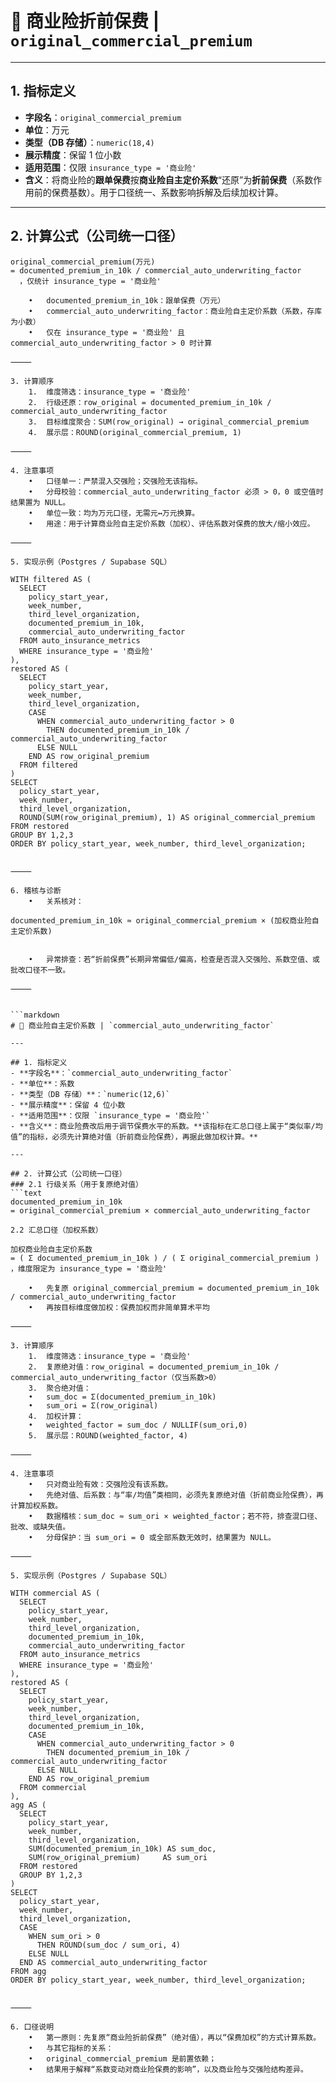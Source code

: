 # 📌 商业险折前保费 | `original_commercial_premium`

---

## 1. 指标定义
- **字段名**：`original_commercial_premium`
- **单位**：万元
- **类型（DB 存储）**：`numeric(18,4)`
- **展示精度**：保留 1 位小数
- **适用范围**：仅限 `insurance_type = '商业险'`
- **含义**：将商业险的**跟单保费**按**商业险自主定价系数**“还原”为**折前保费**（系数作用前的保费基数）。用于口径统一、系数影响拆解及后续加权计算。

---

## 2. 计算公式（公司统一口径）
```text
original_commercial_premium(万元)
= documented_premium_in_10k / commercial_auto_underwriting_factor
  ，仅统计 insurance_type = '商业险'

	•	documented_premium_in_10k：跟单保费（万元）
	•	commercial_auto_underwriting_factor：商业险自主定价系数（系数，存库为小数）
	•	仅在 insurance_type = '商业险' 且 commercial_auto_underwriting_factor > 0 时计算

⸻

3. 计算顺序
	1.	维度筛选：insurance_type = '商业险'
	2.	行级还原：row_original = documented_premium_in_10k / commercial_auto_underwriting_factor
	3.	目标维度聚合：SUM(row_original) → original_commercial_premium
	4.	展示层：ROUND(original_commercial_premium, 1)

⸻

4. 注意事项
	•	口径单一：严禁混入交强险；交强险无该指标。
	•	分母校验：commercial_auto_underwriting_factor 必须 > 0，0 或空值时结果置为 NULL。
	•	单位一致：均为万元口径，无需元↔万元换算。
	•	用途：用于计算商业险自主定价系数（加权）、评估系数对保费的放大/缩小效应。

⸻

5. 实现示例（Postgres / Supabase SQL）

WITH filtered AS (
  SELECT
    policy_start_year,
    week_number,
    third_level_organization,
    documented_premium_in_10k,
    commercial_auto_underwriting_factor
  FROM auto_insurance_metrics
  WHERE insurance_type = '商业险'
),
restored AS (
  SELECT
    policy_start_year,
    week_number,
    third_level_organization,
    CASE
      WHEN commercial_auto_underwriting_factor > 0
        THEN documented_premium_in_10k / commercial_auto_underwriting_factor
      ELSE NULL
    END AS row_original_premium
  FROM filtered
)
SELECT
  policy_start_year,
  week_number,
  third_level_organization,
  ROUND(SUM(row_original_premium), 1) AS original_commercial_premium
FROM restored
GROUP BY 1,2,3
ORDER BY policy_start_year, week_number, third_level_organization;


⸻

6. 稽核与诊断
	•	关系核对：

documented_premium_in_10k ≈ original_commercial_premium × (加权商业险自主定价系数)


	•	异常排查：若“折前保费”长期异常偏低/偏高，检查是否混入交强险、系数空值、或批改口径不一致。

⸻


```markdown
# 📌 商业险自主定价系数 | `commercial_auto_underwriting_factor`

---

## 1. 指标定义
- **字段名**：`commercial_auto_underwriting_factor`
- **单位**：系数
- **类型（DB 存储）**：`numeric(12,6)`
- **展示精度**：保留 4 位小数
- **适用范围**：仅限 `insurance_type = '商业险'`
- **含义**：商业险费改后用于调节保费水平的系数。**该指标在汇总口径上属于“类似率/均值”的指标，必须先计算绝对值（折前商业险保费），再据此做加权计算。**

---

## 2. 计算公式（公司统一口径）
### 2.1 行级关系（用于复原绝对值）
```text
documented_premium_in_10k
= original_commercial_premium × commercial_auto_underwriting_factor

2.2 汇总口径（加权系数）

加权商业险自主定价系数
= ( Σ documented_premium_in_10k ) / ( Σ original_commercial_premium )
，维度限定为 insurance_type = '商业险'

	•	先复原 original_commercial_premium = documented_premium_in_10k / commercial_auto_underwriting_factor
	•	再按目标维度做加权：保费加权而非简单算术平均

⸻

3. 计算顺序
	1.	维度筛选：insurance_type = '商业险'
	2.	复原绝对值：row_original = documented_premium_in_10k / commercial_auto_underwriting_factor（仅当系数>0）
	3.	聚合绝对值：
	•	sum_doc = Σ(documented_premium_in_10k)
	•	sum_ori = Σ(row_original)
	4.	加权计算：
	•	weighted_factor = sum_doc / NULLIF(sum_ori,0)
	5.	展示层：ROUND(weighted_factor, 4)

⸻

4. 注意事项
	•	只对商业险有效：交强险没有该系数。
	•	先绝对值、后系数：与“率/均值”类相同，必须先复原绝对值（折前商业险保费），再计算加权系数。
	•	数据稽核：sum_doc ≈ sum_ori × weighted_factor；若不符，排查混口径、批改、或缺失值。
	•	分母保护：当 sum_ori = 0 或全部系数无效时，结果置为 NULL。

⸻

5. 实现示例（Postgres / Supabase SQL）

WITH commercial AS (
  SELECT
    policy_start_year,
    week_number,
    third_level_organization,
    documented_premium_in_10k,
    commercial_auto_underwriting_factor
  FROM auto_insurance_metrics
  WHERE insurance_type = '商业险'
),
restored AS (
  SELECT
    policy_start_year,
    week_number,
    third_level_organization,
    documented_premium_in_10k,
    CASE
      WHEN commercial_auto_underwriting_factor > 0
        THEN documented_premium_in_10k / commercial_auto_underwriting_factor
      ELSE NULL
    END AS row_original_premium
  FROM commercial
),
agg AS (
  SELECT
    policy_start_year,
    week_number,
    third_level_organization,
    SUM(documented_premium_in_10k) AS sum_doc,
    SUM(row_original_premium)     AS sum_ori
  FROM restored
  GROUP BY 1,2,3
)
SELECT
  policy_start_year,
  week_number,
  third_level_organization,
  CASE
    WHEN sum_ori > 0
      THEN ROUND(sum_doc / sum_ori, 4)
    ELSE NULL
  END AS commercial_auto_underwriting_factor
FROM agg
ORDER BY policy_start_year, week_number, third_level_organization;


⸻

6. 口径说明
	•	第一原则：先复原“商业险折前保费”（绝对值），再以“保费加权”的方式计算系数。
	•	与其它指标的关系：
	•	original_commercial_premium 是前置依赖；
	•	结果用于解释“系数变动对商业险保费的影响”，以及商业险与交强险结构差异。